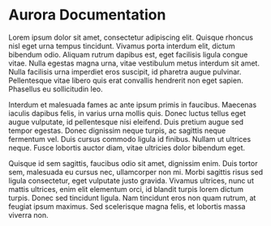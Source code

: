 # Aurora Documentation

Lorem ipsum dolor sit amet, consectetur adipiscing elit. Quisque rhoncus
nisl eget urna tempus tincidunt. Vivamus porta interdum elit, dictum
bibendum odio. Aliquam rutrum dapibus est, eget facilisis ligula congue
vitae. Nulla egestas magna urna, vitae vestibulum metus interdum sit amet.
Nulla facilisis urna imperdiet eros suscipit, id pharetra augue pulvinar.
Pellentesque vitae libero quis erat convallis hendrerit non eget sapien.
Phasellus eu sollicitudin leo.

Interdum et malesuada fames ac ante ipsum primis in faucibus. Maecenas
iaculis dapibus felis, in varius urna mollis quis. Donec luctus tellus eget
augue vulputate, id pellentesque nisi eleifend. Duis pretium augue sed
tempor egestas. Donec dignissim neque turpis, ac sagittis neque fermentum
vel. Duis cursus commodo ligula id finibus. Nullam ut ultrices neque. Fusce
lobortis auctor diam, vitae ultricies dolor bibendum eget.

Quisque id sem sagittis, faucibus odio sit amet, dignissim enim. Duis tortor
sem, malesuada eu cursus nec, ullamcorper non mi. Morbi sagittis risus sed
ligula consectetur, eget vulputate justo gravida. Vivamus ultrices, nunc ut
mattis ultrices, enim elit elementum orci, id blandit turpis lorem dictum
turpis. Donec sed tincidunt ligula. Nam tincidunt eros non quam rutrum, at
feugiat ipsum maximus. Sed scelerisque magna felis, et lobortis massa
viverra non.
